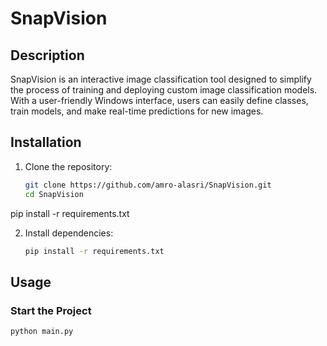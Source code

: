 # SnapVision

## Description

SnapVision is an interactive image classification tool designed to simplify the process of training and deploying custom image classification models. With a user-friendly Windows interface, users can easily define classes, train models, and make real-time predictions for new images.

## Installation

1. Clone the repository:

   ```bash
   git clone https://github.com/amro-alasri/SnapVision.git
   cd SnapVision
   ```

pip install -r requirements.txt

2. Install dependencies:
   ```bash
   pip install -r requirements.txt
   ```

## Usage

### Start the Project

```bash
python main.py
```
